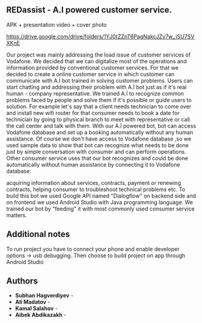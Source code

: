 ## REDassist - A.I powered customer service. 

APK + presentation video + cover photo

https://drive.google.com/drive/folders/1YJ0tZZnT6PagNakcJZv7w_jSU7SVXKnE

Our project was mainly addressing the load issue of customer services of Vodafone.
We decided that we can digitalize most of the operations and information provided by conventional customer services.
For that we decided to create a online customer service in which customer can communicate with A.İ bot trained in solving customer problems.
Users can start chatting and addressing their problem with A.İ bot just as if it's real human - company representative.
We trained A.İ to recognize common problems faced by people and solve them if it's possible or guide users to solution.
For example let's say that a client needs technician to come over and install new wifi router for that consumer needs to book a date for technician by going to physical branch 
to meet with representative or call the call center and talk with them. With our A.İ powered bot, bot can access Vodafone database and set up a booking automatically 
without any human assistance. 
Of course we don't have access to Vodafone database ,so we used sample data to show that  bot can recognize what needs to be done just by simple conversation
with consumer and can perform operations. 
Other consumer service uses that our bot recognizes and could be done automatically without human assistance by connecting it to Vodafone database: 

acquiring information about services, contracts, payment or renewing contracts, helping consumer to troubleshoot technical problems etc.
To build this bot we used Google API named "Dialogflow" on backend side and on frontend we used Android Studio with Java programming language.
We trained our bot by "feeding" it with most commonly used consumer service matters.

## Additional notes 

To run project you have to connect your phone and enable developer options -> usb debugging. Then choose to build project on app through Android Studio

## Authors

* **Subhan Hagverdiyev** -
* **Ali Madatov** - 
* **Kamal Salahov** - 
* **Aibek Abdikazakh** - 


